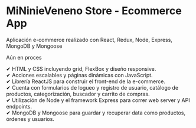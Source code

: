 <h1>MiNinieVeneno Store - Ecommerce App</h1>
<p>Aplicación e-commerce realizado con React, Redux, Node, Express, MongoDB y Mongoose</p>
<span>Aún en proces</span>

✔ HTML y CSS incluyendo grid, FlexBox y diseño responsive. <br>
✔ Acciones escalables y páginas dinámicas con JavaScript.<br>
✔ Librería ReactJS para construir el front-end de la e-commerce.<br>
✔ Cuenta con formularios de logueo y registro de usuario, catálogo de productos, categorización, buscador y carrito de compras.<br>
✔ Utilización de Node y el framework Express para correr web server y API endpoints.<br>
✔ MongoDB y Mongoose para guardar y recuperar data como productos, órdenes y usuarios.
